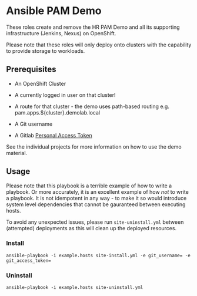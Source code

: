 # Ansible PAM Demo

These roles create and remove the HR PAM Demo and all its supporting infrastructure (Jenkins, Nexus) on OpenShift.

Please note that these roles will only deploy onto clusters with the capability to provide storage to workloads.

## Prerequisites

* An OpenShift Cluster

* A currently logged in user on that cluster!

* A route for that cluster - the demo uses path-based routing e.g. pam.apps.${cluster}.demolab.local

* A Git username

* A Gitlab [Personal Access Token](https://docs.gitlab.com/ee/user/profile/personal_access_tokens.html#creating-a-personal-access-token)

See the individual projects for more information on how to use the demo material.

## Usage

Please note that this playbook is a terrible example of how to write a playbook. Or more accurately, it is an excellent example of how *not* to write a playbook. It is not idempotent in any way - to make it so would introduce system level dependencies that cannot be gauranteed between executing hosts.

To avoid any unexpected issues, please run `site-uninstall.yml` between (attempted) deployments as this will clean up the deployed resources.

### Install

`ansible-playbook -i example.hosts site-install.yml -e git_username= -e git_access_token=`

### Uninstall

`ansible-playbook -i example.hosts site-uninstall.yml`